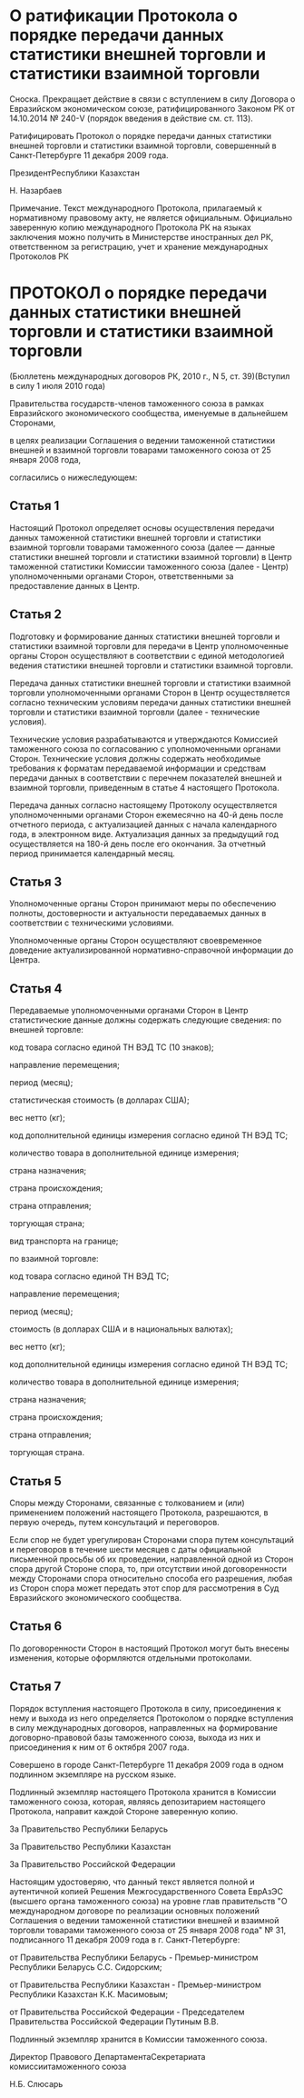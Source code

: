 # О ратификации Протокола о порядке передачи данных статистики внешней торговли и статистики взаимной торговли

Сноска. Прекращает действие в связи с вступлением в силу Договора о Евразийском экономическом союзе, ратифицированного Законом РК от 14.10.2014 № 240-V (порядок введения в действие см. ст. 113).

Ратифицировать Протокол о порядке передачи данных статистики внешней торговли и статистики взаимной торговли, совершенный в Санкт-Петербурге 11 декабря 2009 года.

ПрезидентРеспублики Казахстан

Н. Назарбаев

Примечание. Текст международного Протокола, прилагаемый к нормативному правовому акту, не является официальным. Официально заверенную копию международного Протокола РК на языках заключения можно получить в Министерстве иностранных дел РК, ответственном за регистрацию, учет и хранение международных Протоколов РК

# ПРОТОКОЛ о порядке передачи данных статистики внешней торговли и статистики взаимной торговли

(Бюллетень международных договоров РК, 2010 г., N 5, ст. 39)(Вступил в силу 1 июля 2010 года)

Правительства государств-членов таможенного союза в рамках Евразийского экономического сообщества, именуемые в дальнейшем Сторонами,

в целях реализации Соглашения о ведении таможенной статистики внешней и взаимной торговли товарами таможенного союза от 25 января 2008 года,

согласились о нижеследующем:

## Статья 1

Настоящий Протокол определяет основы осуществления передачи данных таможенной статистики внешней торговли и статистики взаимной торговли товарами таможенного союза (далее — данные статистики внешней торговли и статистики взаимной торговли) в Центр таможенной статистики Комиссии таможенного союза (далее - Центр) уполномоченными органами Сторон, ответственными за предоставление данных в Центр.

## Статья 2

Подготовку и формирование данных статистики внешней торговли и статистики взаимной торговли для передачи в Центр уполномоченные органы Сторон осуществляют в соответствии с единой методологией ведения статистики внешней торговли и статистики взаимной торговли.

Передача данных статистики внешней торговли и статистики взаимной торговли уполномоченными органами Сторон в Центр осуществляется согласно техническим условиям передачи данных статистики внешней торговли и статистики взаимной торговли (далее - технические условия).

Технические условия разрабатываются и утверждаются Комиссией таможенного союза по согласованию с уполномоченными органами Сторон. Технические условия должны содержать необходимые требования к форматам передаваемой информации и средствам передачи данных в соответствии с перечнем показателей внешней и взаимной торговли, приведенным в статье 4 настоящего Протокола.

Передача данных согласно настоящему Протоколу осуществляется уполномоченными органами Сторон ежемесячно на 40-й день после отчетного периода, с актуализацией данных с начала календарного года, в электронном виде. Актуализация данных за предыдущий год осуществляется на 180-й день после его окончания. За отчетный период принимается календарный месяц.

## Статья 3

Уполномоченные органы Сторон принимают меры по обеспечению полноты, достоверности и актуальности передаваемых данных в соответствии с техническими условиями.

Уполномоченные органы Сторон осуществляют своевременное доведение актуализированной нормативно-справочной информации до Центра.

## Статья 4

Передаваемые уполномоченными органами Сторон в Центр статистические данные должны содержать следующие сведения: по внешней торговле:

код товара согласно единой ТН ВЭД ТС (10 знаков);

направление перемещения;

период (месяц);

статистическая стоимость (в долларах США);

вес нетто (кг);

код дополнительной единицы измерения согласно единой ТН ВЭД ТС;

количество товара в дополнительной единице измерения;

страна назначения;

страна происхождения;

страна отправления;

торгующая страна;

вид транспорта на границе;

по взаимной торговле:

код товара согласно единой ТН ВЭД ТС;

направление перемещения;

период (месяц);

стоимость (в долларах США и в национальных валютах);

вес нетто (кг);

код дополнительной единицы измерения согласно единой ТН ВЭД ТС;

количество товара в дополнительной единице измерения;

страна назначения;

страна происхождения;

страна отправления;

торгующая страна.

## Статья 5

Споры между Сторонами, связанные с толкованием и (или) применением положений настоящего Протокола, разрешаются, в первую очередь, путем консультаций и переговоров.

Если спор не будет урегулирован Сторонами спора путем консультаций и переговоров в течение шести месяцев с даты официальной письменной просьбы об их проведении, направленной одной из Сторон спора другой Стороне спора, то, при отсутствии иной договоренности между Сторонами спора относительно способа его разрешения, любая из Сторон спора может передать этот спор для рассмотрения в Суд Евразийского экономического сообщества.

## Статья 6

По договоренности Сторон в настоящий Протокол могут быть внесены изменения, которые оформляются отдельными протоколами.

## Статья 7

Порядок вступления настоящего Протокола в силу, присоединения к нему и выхода из него определяется Протоколом о порядке вступления в силу международных договоров, направленных на формирование договорно-правовой базы таможенного союза, выхода из них и присоединения к ним от 6 октября 2007 года.

Совершено в городе Санкт-Петербурге 11 декабря 2009 года в одном подлинном экземпляре на русском языке.

Подлинный экземпляр настоящего Протокола хранится в Комиссии таможенного союза, которая, являясь депозитарием настоящего Протокола, направит каждой Стороне заверенную копию.

За Правительство Республики Беларусь

За Правительство Республики Казахстан

За Правительство Российской Федерации

Настоящим удостоверяю, что данный текст является полной и аутентичной копией Решения Межгосударственного Совета ЕврАзЭС (высшего органа таможенного союза) на уровне глав правительств "О международном договоре по реализации основных положений Соглашения о ведении таможенной статистики внешней и взаимной торговли товарами таможенного союза от 25 января 2008 года" № 31, подписанного 11 декабря 2009 года в г. Санкт-Петербурге:

от Правительства Республики Беларусь - Премьер-министром Республики Беларусь С.С. Сидорским;

от Правительства Республики Казахстан - Премьер-министром Республики Казахстан К.К. Масимовым;

от Правительства Российской Федерации - Председателем Правительства Российской Федерации Путиным В.В.

Подлинный экземпляр хранится в Комиссии таможенного союза.

Директор Правового ДепартаментаСекретариата комиссиитаможенного союза

Н.Б. Слюсарь

